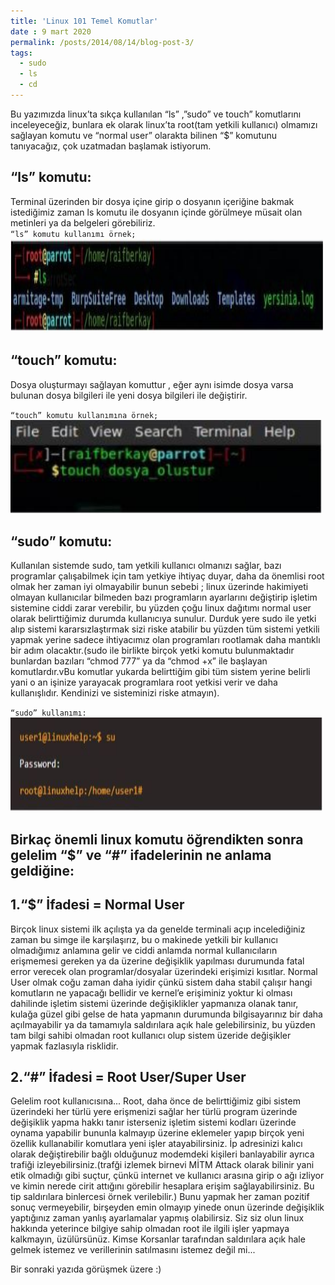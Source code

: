 ```yaml
---
title: 'Linux 101 Temel Komutlar'
date : 9 mart 2020
permalink: /posts/2014/08/14/blog-post-3/
tags:
  - sudo
  - ls
  - cd
---
```


Bu yazımızda linux’ta sıkça kullanılan “ls” ,”sudo” ve touch” komutlarını inceleyeceğiz,  bunlara ek olarak linux’ta root(tam yetkili kullanıcı) olmamızı sağlayan komutu ve “normal user” olarakta bilinen “$” komutunu tanıyacağız, çok uzatmadan başlamak istiyorum. 


“ls” komutu:
-----
Terminal üzerinden bir dosya içine girip o dosyanın içeriğine bakmak istediğimiz zaman ls komutu ile dosyanın içinde görülmeye müsait olan metinleri ya da belgeleri görebiliriz.
</br>
`“ls” komutu kullanımı örnek;`
<br/><img src="/images/ls.JPG" width="500" height="150"><br/>

“touch” komutu:
------
Dosya oluşturmayı sağlayan komuttur , eğer aynı isimde dosya varsa bulunan dosya bilgileri ile yeni dosya bilgileri ile değiştirir. 

`“touch” komutu kullanımına örnek;`
<br/><img src="/images/touch.JPG" width="500" height="150"><br/>

“sudo” komutu: 
------
Kullanılan sistemde sudo, tam yetkili kullanıcı olmanızı sağlar, bazı programlar çalışabilmek için tam yetkiye ihtiyaç duyar, daha da önemlisi root olmak her zaman iyi olmayabilir bunun sebebi ; linux üzerinde hakimiyeti olmayan kullanıcılar bilmeden bazı programların ayarlarını değiştirip işletim sistemine ciddi zarar verebilir, bu yüzden çoğu linux dağıtımı normal user olarak belirttiğimiz durumda kullanıcıya sunulur. Durduk yere sudo ile yetki alıp sistemi kararsızlaştırmak sizi riske atabilir bu yüzden tüm sistemi yetkili yapmak yerine sadece ihtiyacımız olan programları rootlamak daha mantıklı bir adım olacaktır.(sudo ile birlikte birçok yetki komutu bulunmaktadır bunlardan bazıları “chmod 777” ya da “chmod +x”  ile başlayan komutlardır.vBu komutlar yukarda belirttiğim gibi tüm sistem yerine belirli yani o an işinize yarayacak programlara root yetkisi verir ve daha kullanışlıdır. Kendinizi ve sisteminizi riske atmayın).

`“sudo” kullanımı:`
<br/><img src="/images/sudo.JPG" width="500" height="150"><br/>

Birkaç önemli linux komutu öğrendikten sonra gelelim “$” ve “#” ifadelerinin ne anlama geldiğine:
------
1.“$” İfadesi = Normal User
------
Birçok linux sistemi ilk açılışta ya da genelde terminali açıp incelediğiniz zaman bu simge ile karşılaşırız, bu o makinede yetkili bir kullanıcı olmadığımız anlamına gelir ve ciddi anlamda normal kullanıcıların erişmemesi gereken ya da üzerine değişiklik yapılması durumunda fatal error verecek olan programlar/dosyalar üzerindeki erişimizi kısıtlar. Normal User olmak coğu zaman daha iyidir çünkü sistem daha stabil çalışır hangi komutların ne yapacağı bellidir ve kernel’e erişiminiz yoktur ki olması dahilinde işletim sistemi üzerinde değişiklikler yapmanıza olanak tanır, kulağa güzel gibi gelse de hata yapmanın durumunda bilgisayarınız bir daha açılmayabilir ya da tamamıyla saldırılara açık hale gelebilirsiniz,  bu yüzden tam bilgi sahibi olmadan root kullanıcı olup sistem üzeride değişikler yapmak fazlasıyla risklidir.  

2.“#” İfadesi = Root User/Super User
------
Gelelim root kullanıcısına...  Root, daha önce de belirttiğimiz gibi sistem üzerindeki her türlü yere erişmenizi sağlar her türlü program üzerinde değişiklik yapma hakkı tanır isterseniz işletim sistemi kodları üzerinde oynama yapabilir bununla kalmayıp üzerine eklemeler yapıp birçok yeni özellik kullanabilir komutlara yeni işler atayabilirsiniz. İp adresinizi kalıcı olarak değiştirebilir bağlı olduğunuz modemdeki kişileri banlayabilir ayrıca trafiği izleyebilirsiniz.(trafği izlemek birnevi MİTM Attack olarak bilinir yani etik olmadığı gibi suçtur, çünkü internet ve kullanıcı arasına girip o ağı izliyor ve kimin nerede cirit attığını görebilir hesaplara erişim sağlayabilirsiniz. Bu tip saldırılara binlercesi örnek verilebilir.) 
Bunu yapmak her zaman pozitif sonuç vermeyebilir, birşeyden emin olmayıp yinede onun üzerinde değişiklik yaptığınız zaman yanlış ayarlamalar yapmış olabilirsiz. Siz siz olun linux hakkında yeterince bilgiye sahip olmadan root ile ilgili işler yapmaya kalkmayın, üzülürsünüz. Kimse Korsanlar tarafından saldırılara açık hale gelmek istemez ve verillerinin satılmasını istemez değil mi...   




Bir sonraki yazıda görüşmek üzere :)
